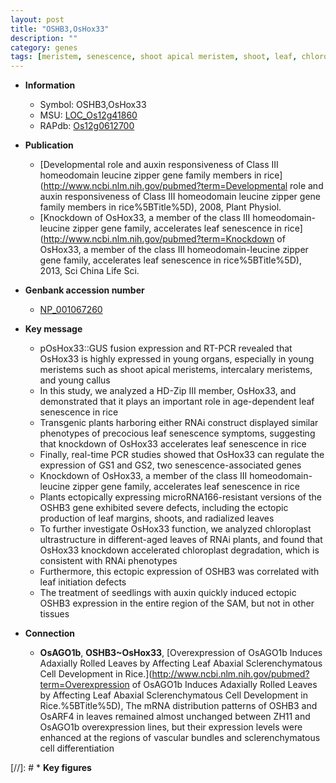 ```yaml
---
layout: post
title: "OSHB3,OsHox33"
description: ""
category: genes
tags: [meristem, senescence, shoot apical meristem, shoot, leaf, chloroplast, intercalary meristem, auxin, resistant, seedling]
---
```


* **Information**  
    + Symbol: OSHB3,OsHox33  
    + MSU: [LOC_Os12g41860](http://rice.uga.edu/cgi-bin/ORF_infopage.cgi?orf=LOC_Os12g41860)  
    + RAPdb: [Os12g0612700](https://rapdb.dna.affrc.go.jp/locus/?name=Os12g0612700)  

* **Publication**  
    + [Developmental role and auxin responsiveness of Class III homeodomain leucine zipper gene family members in rice](http://www.ncbi.nlm.nih.gov/pubmed?term=Developmental role and auxin responsiveness of Class III homeodomain leucine zipper gene family members in rice%5BTitle%5D), 2008, Plant Physiol.
    + [Knockdown of OsHox33, a member of the class III homeodomain-leucine zipper gene family, accelerates leaf senescence in rice](http://www.ncbi.nlm.nih.gov/pubmed?term=Knockdown of OsHox33, a member of the class III homeodomain-leucine zipper gene family, accelerates leaf senescence in rice%5BTitle%5D), 2013, Sci China Life Sci.

* **Genbank accession number**  
    + [NP_001067260](http://www.ncbi.nlm.nih.gov/nuccore/NP_001067260)

* **Key message**  
    + pOsHox33::GUS fusion expression and RT-PCR revealed that OsHox33 is highly expressed in young organs, especially in young meristems such as shoot apical meristems, intercalary meristems, and young callus
    + In this study, we analyzed a HD-Zip III member, OsHox33, and demonstrated that it plays an important role in age-dependent leaf senescence in rice
    + Transgenic plants harboring either RNAi construct displayed similar phenotypes of precocious leaf senescence symptoms, suggesting that knockdown of OsHox33 accelerates leaf senescence in rice
    + Finally, real-time PCR studies showed that OsHox33 can regulate the expression of GS1 and GS2, two senescence-associated genes
    + Knockdown of OsHox33, a member of the class III homeodomain-leucine zipper gene family, accelerates leaf senescence in rice
    + Plants ectopically expressing microRNA166-resistant versions of the OSHB3 gene exhibited severe defects, including the ectopic production of leaf margins, shoots, and radialized leaves
    + To further investigate OsHox33 function, we analyzed chloroplast ultrastructure in different-aged leaves of RNAi plants, and found that OsHox33 knockdown accelerated chloroplast degradation, which is consistent with RNAi phenotypes
    + Furthermore, this ectopic expression of OSHB3 was correlated with leaf initiation defects
    + The treatment of seedlings with auxin quickly induced ectopic OSHB3 expression in the entire region of the SAM, but not in other tissues

* **Connection**  
    + __OsAGO1b__, __OSHB3~OsHox33__, [Overexpression of OsAGO1b Induces Adaxially Rolled Leaves by Affecting Leaf Abaxial Sclerenchymatous Cell Development in Rice.](http://www.ncbi.nlm.nih.gov/pubmed?term=Overexpression of OsAGO1b Induces Adaxially Rolled Leaves by Affecting Leaf Abaxial Sclerenchymatous Cell Development in Rice.%5BTitle%5D),  The mRNA distribution patterns of OSHB3 and OsARF4 in leaves remained almost unchanged between ZH11 and OsAGO1b overexpression lines, but their expression levels were enhanced at the regions of vascular bundles and sclerenchymatous cell differentiation

[//]: # * **Key figures**  


